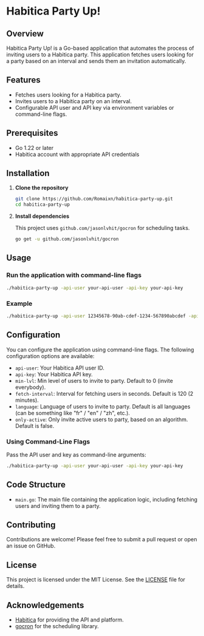 # Habitica Party Up!

## Overview

Habitica Party Up! is a Go-based application that automates the process of inviting users to a Habitica party. This application fetches users looking for a party based on an interval and sends them an invitation automatically.

## Features

- Fetches users looking for a Habitica party.
- Invites users to a Habitica party on an interval.
- Configurable API user and API key via environment variables or command-line flags.

## Prerequisites

- Go 1.22 or later
- Habitica account with appropriate API credentials

## Installation

1. **Clone the repository**

   ```sh
   git clone https://github.com/Romaixn/habitica-party-up.git
   cd habitica-party-up
   ```

2. **Install dependencies**

   This project uses `github.com/jasonlvhit/gocron` for scheduling tasks.

   ```sh
   go get -u github.com/jasonlvhit/gocron
   ```

## Usage

### Run the application with command-line flags

```sh
./habitica-party-up -api-user your-api-user -api-key your-api-key
```

### Example

```sh
./habitica-party-up -api-user 12345678-90ab-cdef-1234-567890abcdef -api-key 12345678-90ab-cdef-1234-567890abcdef -min-lvl 10 -language en -only-active true
```

## Configuration

You can configure the application using command-line flags. The following configuration options are available:

- `api-user`: Your Habitica API user ID.
- `api-key`: Your Habitica API key.
- `min-lvl`: Min level of users to invite to party. Default to 0 (invite everybody).
- `fetch-interval`: Interval for fetching users in seconds. Default is 120 (2 minutes).
- `language`: Language of users to invite to party. Default is all languages (can be something like "fr" / "en" / "zh", etc.).
- `only-active`: Only invite active users to party, based on an algorithm. Default is false.

### Using Command-Line Flags

Pass the API user and key as command-line arguments:

```sh
./habitica-party-up -api-user your-api-user -api-key your-api-key
```

## Code Structure

- `main.go`: The main file containing the application logic, including fetching users and inviting them to a party.

## Contributing

Contributions are welcome! Please feel free to submit a pull request or open an issue on GitHub.

## License

This project is licensed under the MIT License. See the [LICENSE](LICENSE) file for details.

## Acknowledgements

- [Habitica](https://habitica.com) for providing the API and platform.
- [gocron](https://github.com/jasonlvhit/gocron) for the scheduling library.
